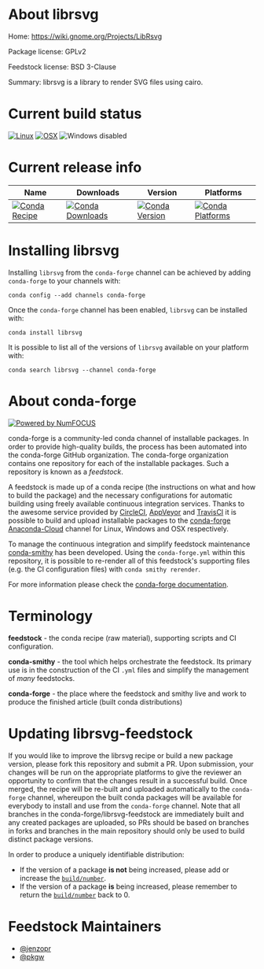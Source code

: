 <!--
# -*- mode: jinja -*-
-->

About librsvg
=============

Home: https://wiki.gnome.org/Projects/LibRsvg

Package license: GPLv2

Feedstock license: BSD 3-Clause

Summary: librsvg is a library to render SVG files using cairo.



Current build status
====================

[![Linux](https://img.shields.io/circleci/project/github/conda-forge/librsvg-feedstock/master.svg?label=Linux)](https://circleci.com/gh/conda-forge/librsvg-feedstock)
[![OSX](https://img.shields.io/travis/conda-forge/librsvg-feedstock/master.svg?label=macOS)](https://travis-ci.org/conda-forge/librsvg-feedstock)
![Windows disabled](https://img.shields.io/badge/Windows-disabled-lightgrey.svg)

Current release info
====================

| Name | Downloads | Version | Platforms |
| --- | --- | --- | --- |
| [![Conda Recipe](https://img.shields.io/badge/recipe-librsvg-green.svg)](https://anaconda.org/conda-forge/librsvg) | [![Conda Downloads](https://img.shields.io/conda/dn/conda-forge/librsvg.svg)](https://anaconda.org/conda-forge/librsvg) | [![Conda Version](https://img.shields.io/conda/vn/conda-forge/librsvg.svg)](https://anaconda.org/conda-forge/librsvg) | [![Conda Platforms](https://img.shields.io/conda/pn/conda-forge/librsvg.svg)](https://anaconda.org/conda-forge/librsvg) |

Installing librsvg
==================

Installing `librsvg` from the `conda-forge` channel can be achieved by adding `conda-forge` to your channels with:

```
conda config --add channels conda-forge
```

Once the `conda-forge` channel has been enabled, `librsvg` can be installed with:

```
conda install librsvg
```

It is possible to list all of the versions of `librsvg` available on your platform with:

```
conda search librsvg --channel conda-forge
```


About conda-forge
=================

[![Powered by NumFOCUS](https://img.shields.io/badge/powered%20by-NumFOCUS-orange.svg?style=flat&colorA=E1523D&colorB=007D8A)](http://numfocus.org)

conda-forge is a community-led conda channel of installable packages.
In order to provide high-quality builds, the process has been automated into the
conda-forge GitHub organization. The conda-forge organization contains one repository
for each of the installable packages. Such a repository is known as a *feedstock*.

A feedstock is made up of a conda recipe (the instructions on what and how to build
the package) and the necessary configurations for automatic building using freely
available continuous integration services. Thanks to the awesome service provided by
[CircleCI](https://circleci.com/), [AppVeyor](https://www.appveyor.com/)
and [TravisCI](https://travis-ci.org/) it is possible to build and upload installable
packages to the [conda-forge](https://anaconda.org/conda-forge)
[Anaconda-Cloud](https://anaconda.org/) channel for Linux, Windows and OSX respectively.

To manage the continuous integration and simplify feedstock maintenance
[conda-smithy](https://github.com/conda-forge/conda-smithy) has been developed.
Using the ``conda-forge.yml`` within this repository, it is possible to re-render all of
this feedstock's supporting files (e.g. the CI configuration files) with ``conda smithy rerender``.

For more information please check the [conda-forge documentation](https://conda-forge.org/docs/).

Terminology
===========

**feedstock** - the conda recipe (raw material), supporting scripts and CI configuration.

**conda-smithy** - the tool which helps orchestrate the feedstock.
                   Its primary use is in the construction of the CI ``.yml`` files
                   and simplify the management of *many* feedstocks.

**conda-forge** - the place where the feedstock and smithy live and work to
                  produce the finished article (built conda distributions)


Updating librsvg-feedstock
==========================

If you would like to improve the librsvg recipe or build a new
package version, please fork this repository and submit a PR. Upon submission,
your changes will be run on the appropriate platforms to give the reviewer an
opportunity to confirm that the changes result in a successful build. Once
merged, the recipe will be re-built and uploaded automatically to the
`conda-forge` channel, whereupon the built conda packages will be available for
everybody to install and use from the `conda-forge` channel.
Note that all branches in the conda-forge/librsvg-feedstock are
immediately built and any created packages are uploaded, so PRs should be based
on branches in forks and branches in the main repository should only be used to
build distinct package versions.

In order to produce a uniquely identifiable distribution:
 * If the version of a package **is not** being increased, please add or increase
   the [``build/number``](https://conda.io/docs/user-guide/tasks/build-packages/define-metadata.html#build-number-and-string).
 * If the version of a package **is** being increased, please remember to return
   the [``build/number``](https://conda.io/docs/user-guide/tasks/build-packages/define-metadata.html#build-number-and-string)
   back to 0.

Feedstock Maintainers
=====================

* [@jenzopr](https://github.com/jenzopr/)
* [@pkgw](https://github.com/pkgw/)

